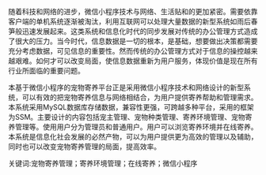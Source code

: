 
随着科技和网络的进步，微信小程序技术与网络、生活贴和的更加紧密。需要依靠客户端的单机系统逐渐被淘汰，利用互联网可以处理大量数据的新型系统如雨后春笋般迅速发展起来。这类系统和信息化时代的同步发展对传统的办公管理方式造成了很大的压力。当今时代，信息数据是一切的根本，是基础，想要做出决策都需要充分考虑数据，可见信息的重要性。然而传统的办公管理方式对于信息的操控越来越艰难。如何才可以改变局面，使信息数据重新为用户服务，体现价值是现在所有行业所面临的重要问题。

本基于微信小程序的宠物寄养平台正是采用微信小程序技术和网络设计的新型系统，可以有效的把宠物寄养信息与网络相结合，为用户提供寄养帮助和管理需求。本系统采用MySQL数据库存储数据，兼容性更强，可跨越多种平台，采用的框架为SSM。主要设计的内容包括宠主管理、宠物种类管理、寄养环境管理、宠物寄养管理等。使用用户分为管理员和普通用户。用户可以浏览寄养环境并在线寄养。本系统是信息化社会发展的必然产物，可以为用户提供更为高效的管理以及辅助，同时也可以改变宠物寄养管理的局面，提高效率。

关键词:宠物寄养管理；寄养环境管理；在线寄养；微信小程序
